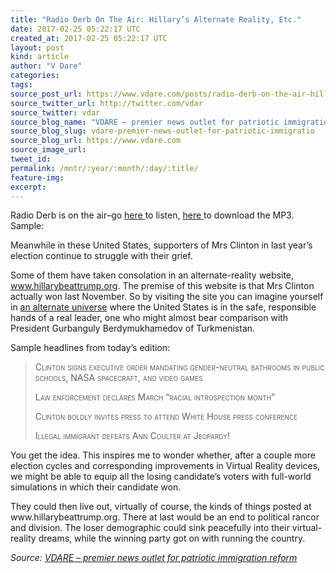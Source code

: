 ```yaml
---
title: "Radio Derb On The Air: Hillary’s Alternate Reality, Etc."
date: 2017-02-25 05:22:17 UTC
created_at: 2017-02-25 05:22:17 UTC
layout: post
kind: article
author: "V Dare"
categories: 
tags: 
source_post_url: https://www.vdare.com/posts/radio-derb-on-the-air-hillarys-alternate-reality-etc
source_twitter_url: http://twitter.com/vdar
source_twitter: vdar
source_blog_name: "VDARE – premier news outlet for patriotic immigration reform"
source_blog_slug: vdare-premier-news-outlet-for-patriotic-immigratio
source_blog_url: https://www.vdare.com
source_image_url: 
tweet_id:
permalink: /mntr/:year/:month/:day/:title/
feature-img: 
excerpt:
---
```

<div class="pf-content"><p>Radio Derb is on the air–go <a href="http://www.vdare.com/radios/radio-derb-milo-and-me-cpac-purges-spencer-alan-colmes-rip-etc">here </a>to listen, <a href="https://s3-us-west-2.amazonaws.com/vdare-live/wp-content/uploads/2017/02/24234911/2017-02-24.mp3">here </a>to download the MP3. Sample:</p>
<p>Meanwhile in these United States, supporters of Mrs Clinton in last year’s election continue to struggle with their grief.</p>
<p>Some of them have taken consolation in an alternate-reality website, <a href="http://www.hillarybeattrump.org/">www.hillarybeattrump.org</a>. The premise of this website is that Mrs Clinton actually won last November. So by visiting the site you can imagine yourself in <a href="http://www.johnderbyshire.com/Reviews/Math/everett.html">an alternate universe</a> where the United States is in the safe, responsible hands of a real leader, one who might almost bear comparison with President Gurbanguly Berdymukhamedov of Turkmenistan.</p>
<p>Sample headlines from today’s edition:</p><div id="57966237cc52c74a5e1363c4" class="vdb_player vdb_57966237cc52c74a5e1363c456bcd17ce4b018167fea5539">    </div>
<blockquote><p><span style="font-variant: small-caps;">Clinton signs executive order mandating gender-neutral bathrooms in public schools, NASA spacecraft, and video games</span></p>
<p><span style="font-variant: small-caps;">Law enforcement declares March “racial introspection month”</span></p>
<p><span style="font-variant: small-caps;">Clinton boldly invites press to attend White House press conference</span></p>
<p><span style="font-variant: small-caps;">Illegal immigrant defeats Ann Coulter at Jeopardy!</span></p></blockquote>
<p>You get the idea. This inspires me to wonder whether, after a couple more election cycles and corresponding improvements in Virtual Reality devices, we might be able to equip all the losing candidate’s voters with full-world simulations in which their candidate won.</p>
<p>They could then live out, virtually of course, the kinds of things posted at www.hillarybeattrump.org. There at last would be an end to political rancor and division. The loser demographic could sink peacefully into their virtual-reality dreams, while the winning party got on with running the country.</p>
</div><div class="">
    <i>Source: <a href="https://www.vdare.com">VDARE – premier news outlet for patriotic immigration reform</a></i>
</div>
